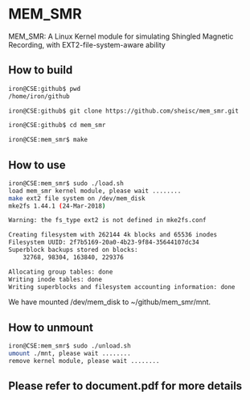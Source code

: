 # MEM_SMR
MEM_SMR: A Linux Kernel module for simulating Shingled Magnetic Recording, with EXT2-file-system-aware ability

## How to build 

```sh
iron@CSE:github$ pwd
/home/iron/github

iron@CSE:github$ git clone https://github.com/sheisc/mem_smr.git

iron@CSE:github$ cd mem_smr

iron@CSE:mem_smr$ make
```

## How to use

```sh
iron@CSE:mem_smr$ sudo ./load.sh 
load mem_smr kernel module, please wait ........
make ext2 file system on /dev/mem_disk
mke2fs 1.44.1 (24-Mar-2018)

Warning: the fs_type ext2 is not defined in mke2fs.conf

Creating filesystem with 262144 4k blocks and 65536 inodes
Filesystem UUID: 2f7b5169-20a0-4b23-9f84-35644107dc34
Superblock backups stored on blocks: 
	32768, 98304, 163840, 229376

Allocating group tables: done                            
Writing inode tables: done                            
Writing superblocks and filesystem accounting information: done
```

We have mounted /dev/mem_disk to ~/github/mem_smr/mnt.

## How to unmount

```sh
iron@CSE:mem_smr$ sudo ./unload.sh 
umount ./mnt, please wait ........
remove kernel module, please wait ........
```

## Please refer to document.pdf for more details